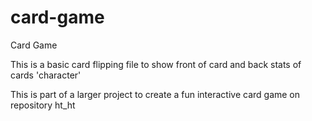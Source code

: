 # card-game
Card Game

This is a basic card flipping file to show front of card and back stats of cards 'character'

This is part of a larger project to create a fun interactive card game on repository ht_ht